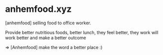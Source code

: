 # anhemfood.xyz
[anhemfood] selling food to office worker. 

Provide better nutritious foods, better lunch, they feel better, they work will work better and make a better outcome  

=> [Anhemfood] make the word a better place :)

